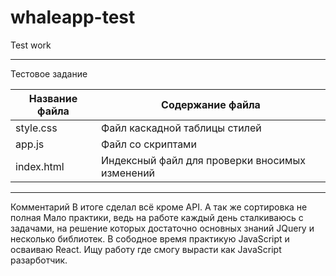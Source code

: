 # whaleapp-test
Test work
***
Тестовое задание

Название файла  | Содержание файла
----------------|----------------------
style.css       | Файл каскадной таблицы стилей
app.js          | Файл со скриптами
index.html      | Индексный файл для проверки вносимых изменений

***
Комментарий
В итоге сделал всё кроме API. А так же сортировка не полная
Мало практики, ведь на работе каждый день сталкиваюсь с задачами, на решение которых достаточно основных знаний JQuery и несколько библиотек. В сободное время практикую JavaScript и осваиваю React.
Ищу работу где смогу вырасти как JavaScript разарботчик.
